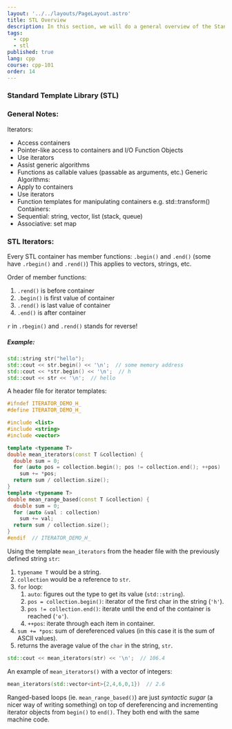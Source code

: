 ```yaml
---
layout: '../../layouts/PageLayout.astro'
title: STL Overview
description: In this section, we will do a general overview of the Standard Template Library and Iterators
tags:
  - cpp
  - stl
published: true
lang: cpp
course: cpp-101
order: 14
---
```

### Standard Template Library (STL)

### General Notes:
Iterators:
  - Access containers
  - Pointer-like access to containers and I/O
Function Objects
  - Use iterators
  - Assist generic algorithms
  - Functions as callable values (passable as arguments, etc.)
Generic Algorithms:
  - Apply to containers
  - Use iterators
  - Function templates for manipulating containers e.g. std::transform()
Containers:
  - Sequential: string, vector, list (stack, queue)
  - Associative: set map

### STL Iterators:

Every STL container has member functions:
`.begin()` and `.end()` (some have `.rbegin()` and `.rend()`)
This applies to vectors, strings, etc.

Order of member functions:

1. `.rend()` is before container
2. `.begin()` is first value of container
3. `.rend()` is last value of container
4. `.end()` is after container

`r` in `.rbegin()` and `.rend()` stands for reverse!
##### Example:
```cpp
std::string str("hello");
std::cout << str.begin() << '\n';  // some memory address
std::cout << *str.begin() << '\n';  // h
std::cout << str << '\n';  // hello
```

A header file for iterator templates:
```cpp
#ifndef ITERATOR_DEMO_H_
#define ITERATOR_DEMO_H_

#include <list>
#include <string>
#include <vector>

template <typename T>
double mean_iterators(const T &collection) {
  double sum = 0;
  for (auto pos = collection.begin(); pos != collection.end(); ++pos)
    sum += *pos;
  return sum / collection.size();
}
template <typename T>
double mean_range_based(const T &collection) {
  double sum = 0;
  for (auto &val : collection)
	sum += val;
  return sum / collection.size();
}
#endif  // ITERATOR_DEMO_H_
```

Using the template `mean_iterators` from the header file with the previously defined string `str`:
1. `typename T` would be a string.
2. `collection` would be a reference to `str`.
3. `for` loop:
   1. `auto`: figures out the type to get its value (`std::string`).
   2. `pos = collection.begin()`: iterator of the first char in the string (`'h'`).
   3. `pos != collection.end()`: iterate until the end of the container is reached (`'o'`).
   4. `++pos`: iterate through each item in container.
4. `sum += *pos`: sum of dereferenced values (in this case it is the sum of ASCII values).
5. returns the average value of the `char` in the string, `str`.

```cpp
std::cout << mean_iterators(str) << '\n';  // 106.4
```

An example of `mean_iterators()` with a vector of integers:

```cpp
mean_iterators(std::vector<int>{2,4,6,0,1})  // 2.6
```

Ranged-based loops (ie. `mean_range_based()`) are just _syntactic sugar_ (a nicer way of writing something) on top of dereferencing and incrementing iterator objects from `begin()` to `end()`. They both end with the same machine code.

